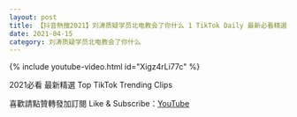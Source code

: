 ```yaml
---
layout: post
title: 【抖音熱搜2021】刘涛质疑学员北电教会了你什么 1 TikTok Daily 最新必看精選合集2021 04 15
date: 2021-04-15
category: 刘涛质疑学员北电教会了你什么
---
```


{% include youtube-video.html id="Xigz4rLi77c" %}

2021必看 最新精選 Top TikTok Trending Clips

喜歡請點贊轉發加訂閱 Like & Subscribe：[YouTube](https://www.youtube.com/channel/UCAoR7VcanIPd04uEq_GIylA/videos)

